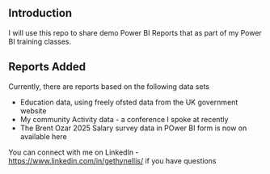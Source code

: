 ## Introduction

I will use this repo to share demo Power BI Reports that as part of my Power BI training classes.

## Reports Added

Currently, there are reports based on the following data sets
- Education data, using freely ofsted data from the UK government website
- My community Activity data - a conference I spoke at recently
- The Brent Ozar 2025 Salary survey data in POwer BI form is now on available here

You can connect with me on LinkedIn - https://www.linkedin.com/in/gethynellis/ if you have questions
